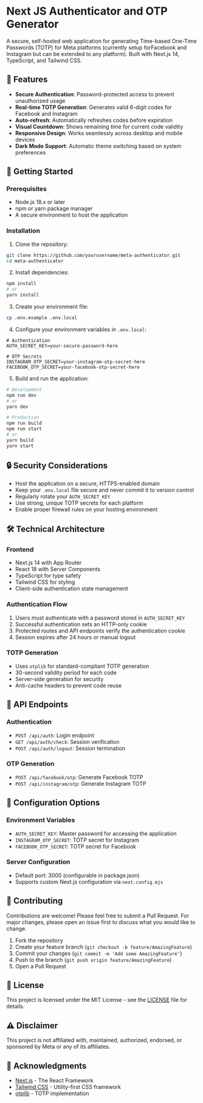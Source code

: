 # Next JS Authenticator and OTP Generator

A secure, self-hosted web application for generating Time-based One-Time Passwords (TOTP) for Meta platforms (currently setup forFacebook and Instagram but can be extended to any platform). Built with Next.js 14, TypeScript, and Tailwind CSS.

## 🌟 Features

- **Secure Authentication**: Password-protected access to prevent unauthorized usage
- **Real-time TOTP Generation**: Generates valid 6-digit codes for Facebook and Instagram
- **Auto-refresh**: Automatically refreshes codes before expiration
- **Visual Countdown**: Shows remaining time for current code validity
- **Responsive Design**: Works seamlessly across desktop and mobile devices
- **Dark Mode Support**: Automatic theme switching based on system preferences

## 🚀 Getting Started

### Prerequisites

- Node.js 18.x or later
- npm or yarn package manager
- A secure environment to host the application

### Installation

1. Clone the repository:
```bash
git clone https://github.com/yourusername/meta-authenticator.git
cd meta-authenticator
```

2. Install dependencies:
```bash
npm install
# or
yarn install
```

3. Create your environment file:
```bash
cp .env.example .env.local
```

4. Configure your environment variables in `.env.local`:
```env
# Authentication
AUTH_SECRET_KEY=your-secure-password-here

# OTP Secrets
INSTAGRAM_OTP_SECRET=your-instagram-otp-secret-here
FACEBOOK_OTP_SECRET=your-facebook-otp-secret-here
```

5. Build and run the application:
```bash
# Development
npm run dev
# or
yarn dev

# Production
npm run build
npm run start
# or
yarn build
yarn start
```

## 🔒 Security Considerations

- Host the application on a secure, HTTPS-enabled domain
- Keep your `.env.local` file secure and never commit it to version control
- Regularly rotate your `AUTH_SECRET_KEY`
- Use strong, unique TOTP secrets for each platform
- Enable proper firewall rules on your hosting environment

## 🛠️ Technical Architecture

### Frontend
- Next.js 14 with App Router
- React 18 with Server Components
- TypeScript for type safety
- Tailwind CSS for styling
- Client-side authentication state management

### Authentication Flow
1. Users must authenticate with a password stored in `AUTH_SECRET_KEY`
2. Successful authentication sets an HTTP-only cookie
3. Protected routes and API endpoints verify the authentication cookie
4. Session expires after 24 hours or manual logout

### TOTP Generation
- Uses `otplib` for standard-compliant TOTP generation
- 30-second validity period for each code
- Server-side generation for security
- Anti-cache headers to prevent code reuse

## 📱 API Endpoints

### Authentication
- `POST /api/auth`: Login endpoint
- `GET /api/auth/check`: Session verification
- `POST /api/auth/logout`: Session termination

### OTP Generation
- `POST /api/facebook/otp`: Generate Facebook TOTP
- `POST /api/instagram/otp`: Generate Instagram TOTP

## 🔧 Configuration Options

### Environment Variables
- `AUTH_SECRET_KEY`: Master password for accessing the application
- `INSTAGRAM_OTP_SECRET`: TOTP secret for Instagram
- `FACEBOOK_OTP_SECRET`: TOTP secret for Facebook

### Server Configuration
- Default port: 3000 (configurable in package.json)
- Supports custom Next.js configuration via `next.config.mjs`

## 🤝 Contributing

Contributions are welcome! Please feel free to submit a Pull Request. For major changes, please open an issue first to discuss what you would like to change.

1. Fork the repository
2. Create your feature branch (`git checkout -b feature/AmazingFeature`)
3. Commit your changes (`git commit -m 'Add some AmazingFeature'`)
4. Push to the branch (`git push origin feature/AmazingFeature`)
5. Open a Pull Request

## 📄 License

This project is licensed under the MIT License - see the [LICENSE](LICENSE) file for details.

## ⚠️ Disclaimer

This project is not affiliated with, maintained, authorized, endorsed, or sponsored by Meta or any of its affiliates.

## 🙏 Acknowledgments

- [Next.js](https://nextjs.org/) - The React Framework
- [Tailwind CSS](https://tailwindcss.com/) - Utility-first CSS framework
- [otplib](https://github.com/yeojz/otplib) - TOTP implementation
